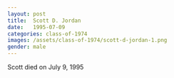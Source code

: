 ```yaml
---
layout: post
title:  Scott D. Jordan
date:   1995-07-09
categories: class-of-1974
images: /assets/class-of-1974/scott-d-jordan-1.png
gender: male
---
```

Scott died on July 9, 1995
